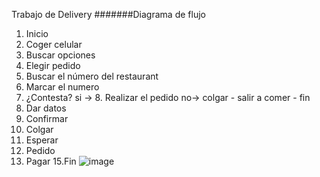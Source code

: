 Trabajo de Delivery
#######Diagrama de flujo
1. Inicio
2. Coger celular
3. Buscar opciones
4. Elegir pedido
5. Buscar el número del restaurant
6. Marcar el numero
7. ¿Contesta? 
si -> 8. Realizar el pedido no-> colgar - salir a comer - fin
9. Dar datos
10. Confirmar
11. Colgar
12. Esperar
13. Pedido
14. Pagar
15.Fin
![image](http://i66.tinypic.com/nv1tua.jpg "imagen_de_diagrama")
